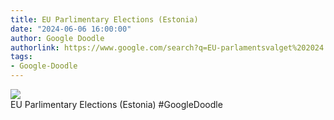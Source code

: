 ```yaml
---
title: EU Parlimentary Elections (Estonia)
date: "2024-06-06 16:00:00"
author: Google Doodle
authorlink: https://www.google.com/search?q=EU-parlamentsvalget%202024
tags:
- Google-Doodle
---
```

<img src="https://www.google.com/logos/doodles/2024/eu-parlimentary-elections-estonia-6753651837110556-l.png" referrerpolicy="no-referrer"><br>EU Parlimentary Elections (Estonia) #GoogleDoodle